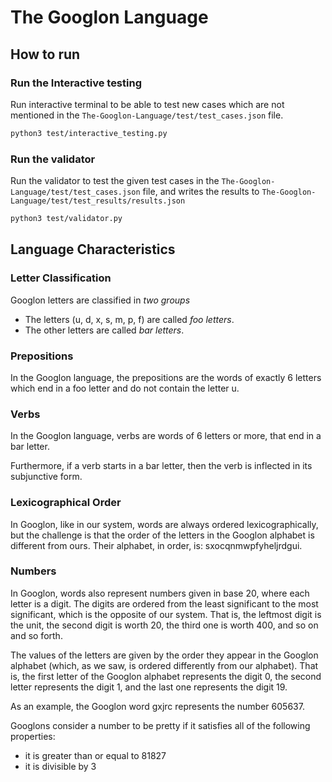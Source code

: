 # The Googlon Language

## How to run
### Run the Interactive testing
Run interactive terminal to be able to test new cases which are not mentioned in the ```The-Googlon-Language/test/test_cases.json``` file.

```bash
python3 test/interactive_testing.py
```

### Run the validator
Run the validator to test the given test cases in the ```The-Googlon-Language/test/test_cases.json``` file, and writes the results to
```The-Googlon-Language/test/test_results/results.json```

```bash
python3 test/validator.py
```
## Language Characteristics

### Letter Classification
Googlon letters are classified in *two groups*
 
- The letters (u, d, x, s, m, p, f) are called *foo letters*.
- The other letters are called *bar letters*.

### Prepositions
In the Googlon language, the prepositions are the words of exactly 6 letters
which end in a foo letter and do not contain the letter u.

### Verbs
In the Googlon language, verbs are words of 6 letters or more, that end in a bar letter.
 
Furthermore, if a verb starts in a bar letter, then the verb is inflected in its
subjunctive form.

### Lexicographical Order
In Googlon, like in our system, words are always ordered lexicographically, but the challenge is that the order of
the letters in the Googlon alphabet is different from ours. Their alphabet, in order, is: sxocqnmwpfyheljrdgui.

### Numbers
In Googlon, words also represent numbers given in base 20, where each letter is a digit. The digits are ordered from the least
significant to the most significant, which is the opposite of our system. 
That is, the leftmost digit is the unit, the second digit is worth 20, the third one is worth 400, and so on and so forth. 

The values of the letters are given by the order they appear in the Googlon alphabet (which, as we saw, is ordered differently from our alphabet).
That is, the first letter of the Googlon alphabet represents the digit 0, the second letter represents the digit 1,
and the last one represents the digit 19.

As an example, the Googlon word gxjrc represents the number 605637.

Googlons consider a number to be pretty if it satisfies all of the following properties:
- it is greater than or equal to 81827
- it is divisible by 3


